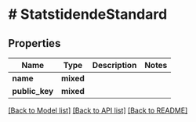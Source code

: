 # # StatstidendeStandard

## Properties

Name | Type | Description | Notes
------------ | ------------- | ------------- | -------------
**name** | **mixed** |  |
**public_key** | **mixed** |  |

[[Back to Model list]](../../README.md#models) [[Back to API list]](../../README.md#endpoints) [[Back to README]](../../README.md)

